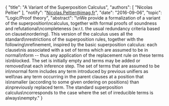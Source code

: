 {
    "title": "A Variant of the Superposition Calculus",
    "authors": [
        "Nicolas Peltier"
    ],
    "notify": "Nicolas.Peltier@imag.fr",
    "date": "2016-09-06",
    "topic": "Logic/Proof theory",
    "abstract": "\nWe provide a formalization of a variant of the superposition\ncalculus, together with formal proofs of soundness and refutational\ncompleteness (w.r.t. the usual redundancy criteria based on clause\nordering). This version of the calculus uses all the standard\nrestrictions of the superposition rules, together with the following\nrefinement, inspired by the basic superposition calculus: each clause\nis associated with a set of terms which are assumed to be in normal\nform -- thus any application of the replacement rule on these terms is\nblocked. The set is initially empty and terms may be added or removed\nat each inference step. The set of terms that are assumed to be in\nnormal form includes any term introduced by previous unifiers as well\nas any term occurring in the parent clauses at a position that is\nsmaller (according to some given ordering on positions) than a\npreviously replaced term. The standard superposition calculus\ncorresponds to the case where the set of irreducible terms is always\nempty."
}